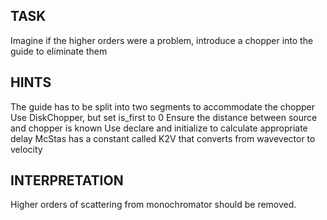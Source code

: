 ## TASK
Imagine if the higher orders were a problem, introduce a chopper into the guide to eliminate them

## HINTS
The guide has to be split into two segments to accommodate the chopper
Use DiskChopper, but set is_first to 0
Ensure the distance between source and chopper is known
Use declare and initialize to calculate appropriate delay
McStas has a constant called K2V that converts from wavevector to velocity

## INTERPRETATION
Higher orders of scattering from monochromator should be removed.
